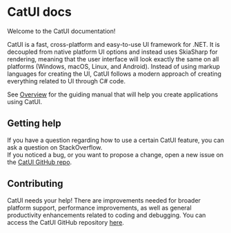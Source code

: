 # CatUI docs

Welcome to the CatUI documentation!

CatUI is a fast, cross-platform and easy-to-use UI framework for .NET. It is decoupled from native platform UI options
and instead uses SkiaSharp for rendering, meaning that the user interface will look exactly the same on all platforms
(Windows, macOS, Linux, and Android). Instead of using markup languages for creating the UI, CatUI follows a modern
approach of creating everything related to UI through C# code.

See [Overview](manual/overview.md) for the guiding manual that will help you create applications using CatUI.

## Getting help

<!-- TODO: FAQ -->

If you have a question regarding how to use a certain CatUI feature, you can ask a question on StackOverflow. \
If you noticed a bug, or you want to propose a change, open a new issue on the 
[CatUI GitHub repo](https://github.com/moldovanedy/CatUI).

## Contributing

CatUI needs your help! There are improvements needed for broader platform support, performance improvements, as well
as general productivity enhancements related to coding and debugging. You can access the CatUI GitHub repository 
[here](https://github.com/moldovanedy/CatUI).
